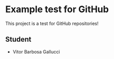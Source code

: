 # Example test for GitHub

This project is a test for GitHub repositories!

## Student
* Vitor Barbosa Gallucci